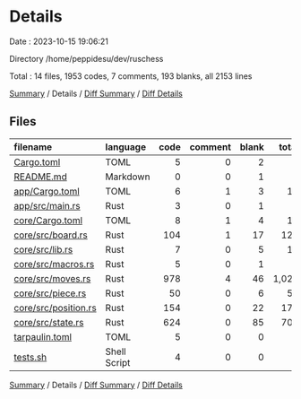 # Details

Date : 2023-10-15 19:06:21

Directory /home/peppidesu/dev/ruschess

Total : 14 files,  1953 codes, 7 comments, 193 blanks, all 2153 lines

[Summary](results.md) / Details / [Diff Summary](diff.md) / [Diff Details](diff-details.md)

## Files
| filename | language | code | comment | blank | total |
| :--- | :--- | ---: | ---: | ---: | ---: |
| [Cargo.toml](/Cargo.toml) | TOML | 5 | 0 | 2 | 7 |
| [README.md](/README.md) | Markdown | 0 | 0 | 1 | 1 |
| [app/Cargo.toml](/app/Cargo.toml) | TOML | 6 | 1 | 3 | 10 |
| [app/src/main.rs](/app/src/main.rs) | Rust | 3 | 0 | 1 | 4 |
| [core/Cargo.toml](/core/Cargo.toml) | TOML | 8 | 1 | 4 | 13 |
| [core/src/board.rs](/core/src/board.rs) | Rust | 104 | 1 | 17 | 122 |
| [core/src/lib.rs](/core/src/lib.rs) | Rust | 7 | 0 | 5 | 12 |
| [core/src/macros.rs](/core/src/macros.rs) | Rust | 5 | 0 | 1 | 6 |
| [core/src/moves.rs](/core/src/moves.rs) | Rust | 978 | 4 | 46 | 1,028 |
| [core/src/piece.rs](/core/src/piece.rs) | Rust | 50 | 0 | 6 | 56 |
| [core/src/position.rs](/core/src/position.rs) | Rust | 154 | 0 | 22 | 176 |
| [core/src/state.rs](/core/src/state.rs) | Rust | 624 | 0 | 85 | 709 |
| [tarpaulin.toml](/tarpaulin.toml) | TOML | 5 | 0 | 0 | 5 |
| [tests.sh](/tests.sh) | Shell Script | 4 | 0 | 0 | 4 |

[Summary](results.md) / Details / [Diff Summary](diff.md) / [Diff Details](diff-details.md)